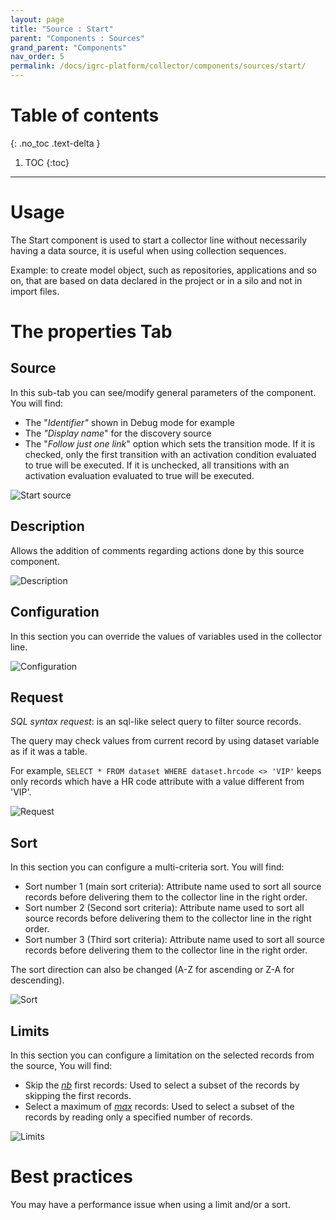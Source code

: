 ```yaml
---
layout: page
title: "Source : Start"
parent: "Components : Sources"
grand_parent: "Components"
nav_order: 5
permalink: /docs/igrc-platform/collector/components/sources/start/
---
```


# Table of contents
{: .no_toc .text-delta }

1. TOC
{:toc}
---

# Usage

The Start component is used to start a collector line without necessarily having a data source, it is useful when using collection sequences.   

Example: to create model object, such as repositories, applications and so on, that are based on data declared in the project or in a silo and not in import files.  

# The properties Tab

## Source

In this sub-tab you can see/modify general parameters of the component. You will find:

- The "_Identifier"_ shown in Debug mode for example
- The _"Display name_" for the discovery source
- The "_Follow just one link_" option which sets the transition mode. If it is checked, only the first transition with an activation condition evaluated to true will be executed. If it is unchecked, all transitions with an activation evaluation evaluated to true will be executed.

![Start source](igrc-platform/collector/components/sources/start/images/start_source.png "Start source")

## Description

Allows the addition of comments regarding actions done by this source component.

![Description](igrc-platform/collector/components/sources/start/images/description.png "Description")

## Configuration

In this section you can override the values of variables used in the collector line.

![Configuration](igrc-platform/collector/components/sources/start/images/config.png "Configuration")

## Request

_SQL syntax request_: is an sql-like select query to filter source records.

The query may check values from current record by using dataset variable as if it was a table.

For example, `SELECT * FROM dataset WHERE dataset.hrcode <> 'VIP'` keeps only records which have a HR code attribute with a value different from 'VIP'.

![Request](igrc-platform/collector/components/sources/start/images/request.png "Request")

## Sort

In this section you can configure a multi-criteria sort. You will find:

- Sort number 1 (main sort criteria): Attribute name used to sort all source records before delivering them to the collector line in the right order.  
- Sort number 2 (Second sort criteria): Attribute name used to sort all source records before delivering them to the collector line in the right order.  
- Sort number 3 (Third sort criteria): Attribute name used to sort all source records before delivering them to the collector line in the right order.  

The sort direction can also be changed (A-Z for ascending or Z-A for descending).

![Sort](igrc-platform/collector/components/sources/start/images/sort.png "Sort")

## Limits

In this section you can configure a limitation on the selected records from the source, You will find:

- Skip the <u>_nb_</u> first records: Used to select a subset of the records by skipping the first records.  
- Select a maximum of <u>_max_</u> records: Used to select a subset of the records by reading only a specified number of records.

![Limits](igrc-platform/collector/components/sources/start/images/limits.png "Limits")

# Best practices

You may have a performance issue when using a limit and/or a sort.
